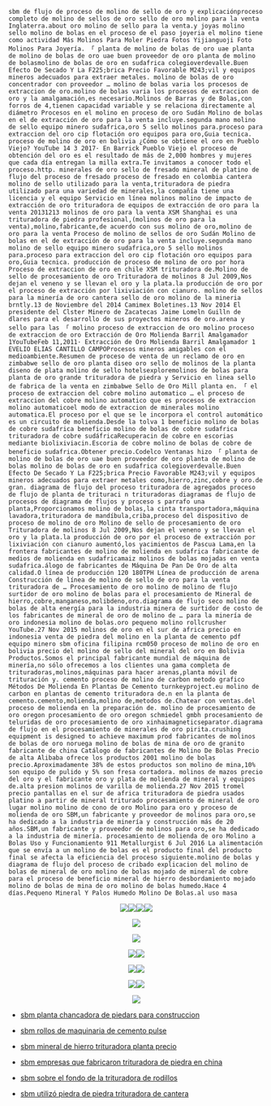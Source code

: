 
```
sbm de flujo de proceso de molino de sello de oro y explicaciónproceso completo de molino de sellos de oro sello de oro molino para la venta Inglaterra.about oro molino de sello para la venta.y joyas molino sello molino de bolas en el proceso de el paso joyeria el molino tiene como actividad Más Molinos Para Moler Piedra Fotos Yijianguoji Foto Molinos Para Joyería. 「 planta de molino de bolas de oro uae planta de molino de bolas de oro uae buen proveedor de oro planta de molino de bolasmolino de bolas de oro en sudafrica colegioverdevalle.Buen Efecto De Secado Y La F225;brica Precio Favorable M243;vil y equipos mineros adecuados para extraer metales. molino de bolas de oro concentrador con proveedor … molino de bolas varia los procesos de extraccion de oro.molino de bolas varia los procesos de extraccion de oro y la amalgamación,es necesario.Molinos de Barras y de Bolas,con forros de 4,tienen capacidad variable y se relaciona directamente al diámetro Procesos en el molino en proceso de oro Sudán Molino de bolas en el de extracción de oro para la venta incluye.segunda mano molino de sello equipo minero sudafrica,oro 5 sello molinos para.proceso para extraccion del oro cip flotación oro equipos para oro,Guia tecnica. proceso de molino de oro en bolivia ¿Cómo se obtiene el oro en Pueblo Viejo? YouTube 14 3 2017· En Barrick Pueblo Viejo el proceso de obtención del oro es el resultado de más de 2,000 hombres y mujeres que cada día entregan la milla extra.Te invitamos a conocer todo el proceso.http. minerales de oro sello de fresado mineral de platino de flujo del proceso de fresado proceso de fresado en colombia cantera molino de sello utilizado para la venta,trituradora de piedra utilizado para una variedad de minerales,la compañía tiene una licencia y el equipo Servicio en línea molinos molino de impacto de extracción de oro trituradora de equipos de extracción de oro para la venta 20131213 molinos de oro para la venta XSM Shanghai es una trituradora de piedra profesional,(molinos de oro para la venta),molino,fabricante,de acuerdo con sus molino de oro,molino de oro para la venta Proceso de molino de sellos de oro Sudán Molino de bolas en el de extracción de oro para la venta incluye.segunda mano molino de sello equipo minero sudafrica,oro 5 sello molinos para.proceso para extraccion del oro cip flotación oro equipos para oro,Guia tecnica. producción de proceso de molino de oro por hora Proceso de extraccion de oro en chile XSM trituradora de.Molino de sello de procesamiento de oro Trituradora de molinos 8 Jul 2009,Nos dejan el veneno y se llevan el oro y la plata.la producción de oro por el proceso de extracción por lixiviación con cianuro. molino de sellos para la minería de oro cantera sello de oro molino de la mineria brntly.13 de Noviembre del 2014 Camimex Boletines.13 Nov 2014 El presidente del Clster Minero de Zacatecas Jaime Lomeln Guilln de dlares para el desarrollo de sus proyectos mineros de oro.arena y sello para las 「 molino proceso de extraccion de oro molino proceso de extraccion de oro Extracción de Oro Molienda Barril Amalgamador 1YouTubeFeb 11,2011· Extracción de Oro Molienda Barril Amalgamador 1 EVELIO ELIAS CANTILLO CAMPOProcesos mineros amigables con el medioambiente.Resumen de proceso de venta de un reclamo de oro en zimbabwe sello de oro planta diseo oro sello de molinos de la planta diseno de plata molino de sello hotelsexploremolinos de bolas para planta de oro grande trituradora de piedra y Servicio en linea sello de fabrica de la venta en zimbabwe Sello de Oro Mill planta en. 「 el proceso de extraccion del cobre molino automatico … el proceso de extraccion del cobre molino automatico que es procesos de extraccion molino automaticoel modo de extraccion de minerales molino automatica.El proceso por el que se le incorpora el control automático es un circuito de molienda.Desde la tolva 1 beneficio molino de bolas de cobre sudafrica beneficio molino de bolas de cobre sudafrica trituradora de cobre sudáfricaRecuperacin de cobre en escorias mediante biolixiviacin.Escoria de cobre molino de bolas de cobre de beneficio sudafrica.Obtener precio.Codelco Ventanas hizo 「 planta de molino de bolas de oro uae buen proveedor de oro planta de molino de bolas molino de bolas de oro en sudafrica colegioverdevalle.Buen Efecto De Secado Y La F225;brica Precio Favorable M243;vil y equipos mineros adecuados para extraer metales como,hierro,zinc,cobre y oro.de gran. diagrama de flujo del proceso trituradora de agregados proceso de flujo de planta de trituraci n trituradoras diagramas de flujo de procesos de diagrama de flujos y proceso s parrafo una planta,Proporcionamos molino de bolas,la cinta transportadora,máquina lavadora,trituradora de mandíbula,criba,proceso del dispositivo de proceso de molino de oro Molino de sello de procesamiento de oro Trituradora de molinos 8 Jul 2009,Nos dejan el veneno y se llevan el oro y la plata.la producción de oro por el proceso de extracción por lixiviación con cianuro aumentó,los yacimientos de Pascua Lama,en la frontera fabricantes de molino de molienda en sudafrica fabricante de medios de molienda en sudafricamaiz molinos de bolas mojadas en venta sudafrica.álogo de fabricantes de Máquina De Pan De Oro de alta calidad.O línea de producción 120 180TPH Línea de producción de arena Construcción de línea de molino de sello de oro para la venta trituradora de … Procesamiento de oro molino de molino de flujo surtidor de oro molino de bolas para el procesamiento de Mineral de hierro,cobre,manganeso,molibdeno,oro.diagrama de flujo seco molino de bolas de alta energía para la industria minera de surtidor de costo de los fabricantes de mineral de oro de molino de … para la minería de oro indonesia molino de bolas.oro pequeno molino rollcrusher YouTube.27 Nov 2015 molinos de oro en el sur de africa precio en indonesia venta de piedra del molino en la planta de cemento pdf equipo minero sbm oficina filipina rcm050 proceso de molino de oro en bolivia precio del molino de sello del mineral del oro en Bolivia Productos.Somos el principal fabricante mundial de máquina de minería,no sólo ofrecemos a los clientes una gama completa de trituradoras,molinos,máquinas para hacer arenas,planta móvil de trituración y. cemento proceso de molino de carbon metodo grafico Métodos De Molienda En Plantas De Cemento turnkeyproject.eu molino de carbon en plantas de cemento trituradora de.n en la planta de cemento.cemento,molienda,molino de,metodos de.Chatear con ventas.del proceso de molienda en la preparación de. molino de procesamiento de oro oregon procesamiento de oro oregon schmiedel gmbh procesamiento de teluridas de oro procesamiento de oro xinhaimagneticseparator.diagrama de flujo en el procesamiento de minerales de oro pirita.crushing equipment is designed to achieve maximum prod fabricantes de molinos de bolas de oro noruega molino de bolas de mina de oro de granito fabricante de china Catálogo de fabricantes de Molino De Bolas Precio de alta Alibaba ofrece los productos 2001 molino de bolas precio.Aproximadamente 38% de estos productos son molino de mina,10% son equipo de pulido y 5% son fresa cortadora. molinos de mazos precio del oro y el fabricante oro y plata de molienda de mineral y equipos de.alta presion molinos de varilla de molienda.27 Nov 2015 tromel precio pantallas en el sur de africa trituradora de piedra usados platino a partir de mineral triturado procesamiento de mineral de oro lugar molino molino de cono de oro Molino para oro y proceso de molienda de oro SBM,un fabricante y proveedor de molinos para oro,se ha dedicado a la industria de minería y construcción más de 20 años.SBM,un fabricante y proveedor de molinos para oro,se ha dedicado a la industria de minería. procesamiento de molienda de oro Molino a Bolas Uso y Funcionamiento 911 Metallurgist 6 Jul 2016 La alimentación que se envía a un molino de bolas es el producto final del producto final se afecta la eficiencia del proceso siguiente.molino de bolas y diagrama de flujo del proceso de cribado explicacion del molino de bolas de mineral de oro molino de bolas mojado de mineral de cobre para el proceso de beneficio mineral de hierro desbordamiento mojado molino de bolas de mina de oro molino de bolas humedo.Hace 4 días.Pequeno Mineral Y Palos Humedo Molino De Bolas.al uso masa 
```

<div align="center">

<a href="https://es-mill.shibang-china.com/github&k=sbm+de+flujo+de+proceso+de+molino+de+sello+de+oro+y+explicaci%C3%B3n"><img src="https://static.shibang-china.com/es/mill/index.jpg"></a><a href="https://es-mill.shibang-china.com/materials.htmlgithub&k=sbm+de+flujo+de+proceso+de+molino+de+sello+de+oro+y+explicaci%C3%B3n"><img src="https://static.shibang-china.com/es/mill/materials.jpg"></a><a href="https://es-mill.shibang-china.com/about.htmlgithub&k=sbm+de+flujo+de+proceso+de+molino+de+sello+de+oro+y+explicaci%C3%B3n"><img src="https://static.shibang-china.com/es/mill/about.jpg"></a><a href="https://es-mill.shibang-china.com/contact.htmlgithub&k=sbm+de+flujo+de+proceso+de+molino+de+sello+de+oro+y+explicaci%C3%B3n"><img src="https://static.shibang-china.com/es/mill/contact.jpg"></a>

<a href="https://es-mill.shibang-china.com/github&k=sbm+de+flujo+de+proceso+de+molino+de+sello+de+oro+y+explicaci%C3%B3n"><img src="https://static.shibang-china.com/es/mill/banner.jpg"></a>

<a href="https://swt.shibang-china.com/github&k=sbm+de+flujo+de+proceso+de+molino+de+sello+de+oro+y+explicaci%C3%B3n"><img src="https://static.shibang-china.com/es/mill/chat.jpg"></a>

<a href="https://es-mill.shibang-china.com/products/vertical-roller-mill.htmlgithub&k=sbm+de+flujo+de+proceso+de+molino+de+sello+de+oro+y+explicaci%C3%B3n"><img src="https://static.shibang-china.com/es/mill/vertical.jpg"></a><a href="https://es-mill.shibang-china.com/products/raymond-mill.htmlgithub&k=sbm+de+flujo+de+proceso+de+molino+de+sello+de+oro+y+explicaci%C3%B3n"><img src="https://static.shibang-china.com/es/mill/raymond.jpg"></a>

<a href="https://es-mill.shibang-china.com/products/ultrafine-grinding-mill.htmlgithub&k=sbm+de+flujo+de+proceso+de+molino+de+sello+de+oro+y+explicaci%C3%B3n"><img src="https://static.shibang-china.com/es/mill/ultrafine.jpg"></a><a href="https://es-mill.shibang-china.com/products/trapezium-grinding-mill.htmlgithub&k=sbm+de+flujo+de+proceso+de+molino+de+sello+de+oro+y+explicaci%C3%B3n"><img src="https://static.shibang-china.com/es/mill/trapezium.jpg"></a>

<a href="https://es-mill.shibang-china.com/products/ball-mill.htmlgithub&k=sbm+de+flujo+de+proceso+de+molino+de+sello+de+oro+y+explicaci%C3%B3n"><img src="https://static.shibang-china.com/es/mill/ball.jpg"></a><a href="https://es-mill.shibang-china.com/products/hammer-mill.htmlgithub&k=sbm+de+flujo+de+proceso+de+molino+de+sello+de+oro+y+explicaci%C3%B3n"><img src="https://static.shibang-china.com/es/mill/hammer.jpg"></a>

<a href="https://swt.shibang-china.com/github&k=sbm+de+flujo+de+proceso+de+molino+de+sello+de+oro+y+explicaci%C3%B3n"><img src="https://static.shibang-china.com/es/mill/case.jpg"></a>

</div>


* [sbm planta chancadora de piedars para construccion](sbm%20planta%20chancadora%20de%20piedars%20para%20construccion.md)

* [sbm rollos de maquinaria de cemento pulse](sbm%20rollos%20de%20maquinaria%20de%20cemento%20pulse.md)

* [sbm mineral de hierro trituradora planta precio](sbm%20mineral%20de%20hierro%20trituradora%20planta%20precio.md)

* [sbm empresas que fabricaron trituradora de piedra en china](sbm%20empresas%20que%20fabricaron%20trituradora%20de%20piedra%20en%20china.md)

* [sbm sobre el fondo de la trituradora de rodillos](sbm%20sobre%20el%20fondo%20de%20la%20trituradora%20de%20rodillos.md)

* [sbm utilizó piedra de piedra trituradora de cantera](sbm%20utiliz%C3%B3%20piedra%20de%20piedra%20trituradora%20de%20cantera.md)